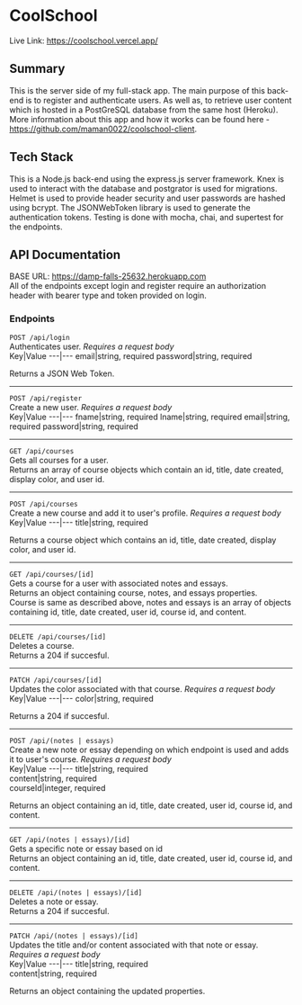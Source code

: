 # CoolSchool  
Live Link: https://coolschool.vercel.app/  
  
## Summary  
This is the server side of my full-stack app. The main purpose of this back-end is to register and authenticate users. As well as, to retrieve user content which is hosted in a PostGreSQL database from the same host (Heroku).   
More information about this app and how it works can be found here - https://github.com/maman0022/coolschool-client.  
  
## Tech Stack  
This is a Node.js back-end using the express.js server framework. Knex is used to interact with the database and postgrator is used for migrations. Helmet is used to provide header security and user passwords are hashed using bcrypt. The JSONWebToken library is used to generate the authentication tokens. Testing is done with mocha, chai, and supertest for the endpoints.

## API Documentation  
BASE URL: https://damp-falls-25632.herokuapp.com  
All of the endpoints except login and register require an authorization header with bearer type and token provided on login.  
### Endpoints  

`POST /api/login`  
Authenticates user. *Requires a request body*  
Key|Value
---|---
email|string, required
password|string, required  
  
Returns a JSON Web Token.
  
---  
  
`POST /api/register`  
Create a new user. *Requires a request body*  
Key|Value
---|---
fname|string, required
lname|string, required
email|string, required
password|string, required  
  
---  
  
`GET /api/courses`  
Gets all courses for a user.  
Returns an array of course objects which contain an id, title, date created, display color, and user id.  

---  
  
`POST /api/courses`  
Create a new course and add it to user's profile. *Requires a request body*  
Key|Value
---|---
title|string, required  
  
Returns a course object which contains an id, title, date created, display color, and user id.

---  
  
`GET /api/courses/[id]`  
Gets a course for a user with associated notes and essays.  
Returns an object containing course, notes, and essays properties.  
Course is same as described above, notes and essays is an array of objects containing id, title, date created, user id, course id, and content.
  
---  
  
`DELETE /api/courses/[id]`  
Deletes a course.  
Returns a 204 if succesful.
  
---  
  
`PATCH /api/courses/[id]`  
Updates the color associated with that course. *Requires a request body*  
Key|Value
---|---
color|string, required  
  
Returns a 204 if succesful.
  
---  
  
`POST /api/(notes | essays)`  
Create a new note or essay depending on which endpoint is used and adds it to user's course. *Requires a request body*  
Key|Value
---|---
title|string, required  
content|string, required  
courseId|integer, required
  
Returns an object containing an id, title, date created, user id, course id, and content.

---  
  
`GET /api/(notes | essays)/[id]`  
Gets a specific note or essay based on id    
Returns an object containing an id, title, date created, user id, course id, and content.

---  
  
`DELETE /api/(notes | essays)/[id]`  
Deletes a note or essay.  
Returns a 204 if succesful.
  
---  
  
`PATCH /api/(notes | essays)/[id]`  
Updates the title and/or content associated with that note or essay. *Requires a request body*  
Key|Value
---|---
title|string, required  
content|string, required  
  
Returns an object containing the updated properties.  
